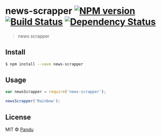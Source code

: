# news-scrapper [![NPM version][npm-image]][npm-url] [![Build Status][travis-image]][travis-url] [![Dependency Status][daviddm-image]][daviddm-url]
> news scrapper


## Install

```sh
$ npm install --save news-scrapper
```


## Usage

```js
var newsScrapper = require('news-scrapper');

newsScrapper('Rainbow');
```

## License

MIT © [Pandu](pandu.ml)


[npm-image]: https://badge.fury.io/js/news-scrapper.svg
[npm-url]: https://npmjs.org/package/news-scrapper
[travis-image]: https://travis-ci.org/anpandu/news-scrapper.svg?branch=master
[travis-url]: https://travis-ci.org/anpandu/news-scrapper
[daviddm-image]: https://david-dm.org/anpandu/news-scrapper.svg?theme=shields.io
[daviddm-url]: https://david-dm.org/anpandu/news-scrapper
